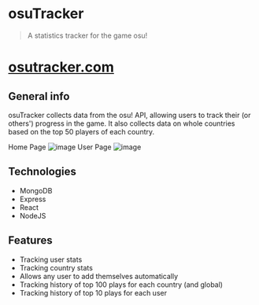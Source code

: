 # osuTracker
> A statistics tracker for the game osu!

# [osutracker.com](https://osutracker.com)

## General info
osuTracker collects data from the osu! API, allowing users to track their (or others') progress in the game. It also collects data on whole countries based on the top 50 players of each country. 

Home Page
![image](https://user-images.githubusercontent.com/54062686/109414853-2c8b5800-7a1a-11eb-9982-d7cc2a165f46.png)
User Page
![image](https://user-images.githubusercontent.com/54062686/109414866-46c53600-7a1a-11eb-8a5d-2f6855d5e078.png)


## Technologies
* MongoDB 
* Express
* React
* NodeJS

## Features
* Tracking user stats
* Tracking country stats
* Allows any user to add themselves automatically 
* Tracking history of top 100 plays for each country (and global)
* Tracking history of top 10 plays for each user
